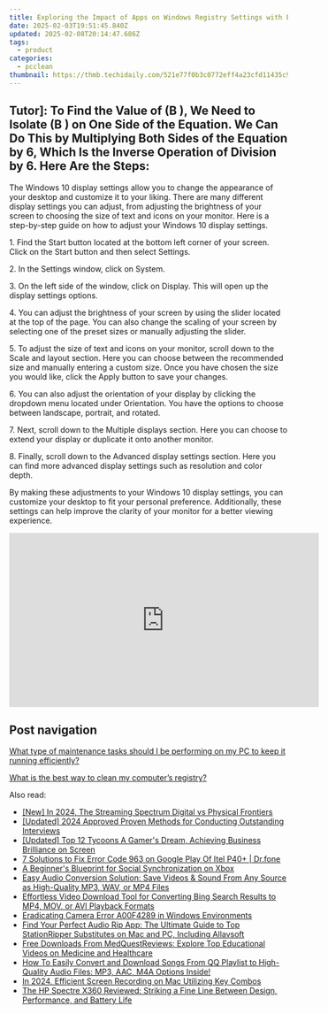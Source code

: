 ```yaml
---
title: Exploring the Impact of Apps on Windows Registry Settings with Expertise From YL Software
date: 2025-02-03T19:51:45.840Z
updated: 2025-02-08T20:14:47.686Z
tags:
  - product
categories:
  - pcclean
thumbnail: https://thmb.techidaily.com/521e77f0b3c0772eff4a23cfd11435c9aec9bd0ff071d26df4ceb26b659a82cf.jpg
---
```


## Tutor]: To Find the Value of \(B \), We Need to Isolate \(B \) on One Side of the Equation. We Can Do This by Multiplying Both Sides of the Equation by 6, Which Is the Inverse Operation of Division by 6. Here Are the Steps:

The Windows 10 display settings allow you to change the appearance of your desktop and customize it to your liking. There are many different display settings you can adjust, from adjusting the brightness of your screen to choosing the size of text and icons on your monitor. Here is a step-by-step guide on how to adjust your Windows 10 display settings. 

1\. Find the Start button located at the bottom left corner of your screen. Click on the Start button and then select Settings.

2\. In the Settings window, click on System.

3\. On the left side of the window, click on Display. This will open up the display settings options. 

4\. You can adjust the brightness of your screen by using the slider located at the top of the page. You can also change the scaling of your screen by selecting one of the preset sizes or manually adjusting the slider.

5\. To adjust the size of text and icons on your monitor, scroll down to the Scale and layout section. Here you can choose between the recommended size and manually entering a custom size. Once you have chosen the size you would like, click the Apply button to save your changes.

6\. You can also adjust the orientation of your display by clicking the dropdown menu located under Orientation. You have the options to choose between landscape, portrait, and rotated.

7\. Next, scroll down to the Multiple displays section. Here you can choose to extend your display or duplicate it onto another monitor.

8\. Finally, scroll down to the Advanced display settings section. Here you can find more advanced display settings such as resolution and color depth. 

By making these adjustments to your Windows 10 display settings, you can customize your desktop to fit your personal preference. Additionally, these settings can help improve the clarity of your monitor for a better viewing experience.

<!-- affiliate ads begin -->
<iframe width="560" height="315" src="https://www.youtube.com/embed/LaGNHfAT92w?si=bvHo1iYK2JBIPtRo" title="YouTube video player" frameborder="0" allow="accelerometer; autoplay; clipboard-write; encrypted-media; gyroscope; picture-in-picture; web-share" referrerpolicy="strict-origin-when-cross-origin" allowfullscreen></iframe>
<!-- affiliate ads end -->

## Post navigation

[What type of maintenance tasks should I be performing on my PC to keep it running efficiently?](https://tools.techidaily.com/pcclean/products/)

[What is the best way to clean my computer’s registry?](https://tools.techidaily.com/pcclean/products/)

<ins class="adsbygoogle"
     style="display:block"
     data-ad-format="autorelaxed"
     data-ad-client="ca-pub-7571918770474297"
     data-ad-slot="1223367746"></ins>

<ins class="adsbygoogle"
     style="display:block"
     data-ad-client="ca-pub-7571918770474297"
     data-ad-slot="8358498916"
     data-ad-format="auto"
     data-full-width-responsive="true"></ins>

<span class="atpl-alsoreadstyle">Also read:</span>
<div><ul>
<li><a href="https://fox-access.techidaily.com/new-in-2024-the-streaming-spectrum-digital-vs-physical-frontiers/"><u>[New] In 2024, The Streaming Spectrum Digital vs Physical Frontiers</u></a></li>
<li><a href="https://fox-direct.techidaily.com/updated-2024-approved-proven-methods-for-conducting-outstanding-interviews/"><u>[Updated] 2024 Approved Proven Methods for Conducting Outstanding Interviews</u></a></li>
<li><a href="https://visual-screen-recording.techidaily.com/updated-top-12-tycoons-a-gamers-dream-achieving-business-brilliance-on-screen/"><u>[Updated] Top 12 Tycoons A Gamer's Dream, Achieving Business Brilliance on Screen</u></a></li>
<li><a href="https://howto.techidaily.com/7-solutions-to-fix-error-code-963-on-google-play-of-itel-p40plus-drfone-by-drfone-fix-android-problems-fix-android-problems/"><u>7 Solutions to Fix Error Code 963 on Google Play Of Itel P40+ | Dr.fone</u></a></li>
<li><a href="https://facebook.techidaily.com/a-beginners-blueprint-for-social-synchronization-on-xbox/"><u>A Beginner's Blueprint for Social Synchronization on Xbox</u></a></li>
<li><a href="https://discover-fantastic.techidaily.com/easy-audio-conversion-solution-save-videos-and-sound-from-any-source-as-high-quality-mp3-wav-or-mp4-files/"><u>Easy Audio Conversion Solution: Save Videos & Sound From Any Source as High-Quality MP3, WAV, or MP4 Files</u></a></li>
<li><a href="https://discover-fantastic.techidaily.com/effortless-video-download-tool-for-converting-bing-search-results-to-mp4-mov-or-avi-playback-formats/"><u>Effortless Video Download Tool for Converting Bing Search Results to MP4, MOV, or AVI Playback Formats</u></a></li>
<li><a href="https://win11.techidaily.com/eradicating-camera-error-a00f4289-in-windows-environments/"><u>Eradicating Camera Error A00F4289 in Windows Environments</u></a></li>
<li><a href="https://discover-fantastic.techidaily.com/find-your-perfect-audio-rip-app-the-ultimate-guide-to-top-stationripper-substitutes-on-mac-and-pc-including-allavsoft/"><u>Find Your Perfect Audio Rip App: The Ultimate Guide to Top StationRipper Substitutes on Mac and PC, Including Allavsoft</u></a></li>
<li><a href="https://discover-fantastic.techidaily.com/free-downloads-from-medquestreviews-explore-top-educational-videos-on-medicine-and-healthcare/"><u>Free Downloads From MedQuestReviews: Explore Top Educational Videos on Medicine and Healthcare</u></a></li>
<li><a href="https://discover-fantastic.techidaily.com/how-to-easily-convert-and-download-songs-from-qq-playlist-to-high-quality-audio-files-mp3-aac-m4a-options-inside/"><u>How To Easily Convert and Download Songs From QQ Playlist to High-Quality Audio Files: MP3, AAC, M4A Options Inside!</u></a></li>
<li><a href="https://video-screen-grab.techidaily.com/in-2024-efficient-screen-recording-on-mac-utilizing-key-combos/"><u>In 2024, Efficient Screen Recording on Mac Utilizing Key Combos</u></a></li>
<li><a href="https://buynow-help.techidaily.com/the-hp-spectre-x360-reviewed-striking-a-fine-line-between-design-performance-and-battery-life/"><u>The HP Spectre X360 Reviewed: Striking a Fine Line Between Design, Performance, and Battery Life</u></a></li>
</ul></div>

